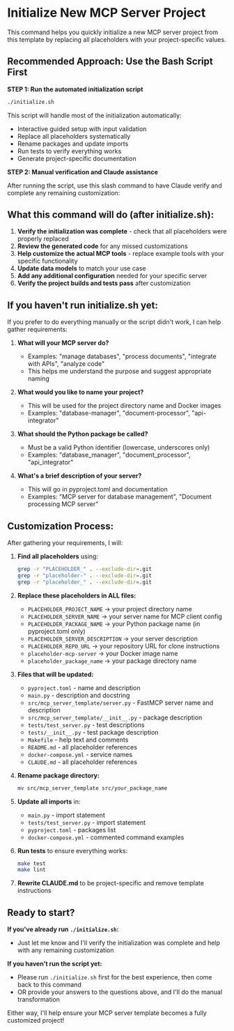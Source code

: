 # Initialize New MCP Server Project

This command helps you quickly initialize a new MCP server project from this template by replacing all placeholders with your project-specific values.

## Recommended Approach: Use the Bash Script First

**STEP 1: Run the automated initialization script**

```bash
./initialize.sh
```

This script will handle most of the initialization automatically:
- Interactive guided setup with input validation
- Replace all placeholders systematically
- Rename packages and update imports
- Run tests to verify everything works
- Generate project-specific documentation

**STEP 2: Manual verification and Claude assistance**

After running the script, use this slash command to have Claude verify and complete any remaining customization:

## What this command will do (after initialize.sh):

1. **Verify the initialization was complete** - check that all placeholders were properly replaced
2. **Review the generated code** for any missed customizations
3. **Help customize the actual MCP tools** - replace example tools with your specific functionality
4. **Update data models** to match your use case
5. **Add any additional configuration** needed for your specific server
6. **Verify the project builds and tests pass** after customization

## If you haven't run initialize.sh yet:

If you prefer to do everything manually or the script didn't work, I can help gather requirements:

1. **What will your MCP server do?** 
   - Examples: "manage databases", "process documents", "integrate with APIs", "analyze code"
   - This helps me understand the purpose and suggest appropriate naming

2. **What would you like to name your project?**
   - This will be used for the project directory name and Docker images
   - Examples: "database-manager", "document-processor", "api-integrator"

3. **What should the Python package be called?**
   - Must be a valid Python identifier (lowercase, underscores only)
   - Examples: "database_manager", "document_processor", "api_integrator"

4. **What's a brief description of your server?**
   - This will go in pyproject.toml and documentation
   - Examples: "MCP server for database management", "Document processing MCP server"

## Customization Process:

After gathering your requirements, I will:

1. **Find all placeholders** using:
   ```bash
   grep -r "PLACEHOLDER_" . --exclude-dir=.git
   grep -r "placeholder-" . --exclude-dir=.git  
   grep -r "placeholder_" . --exclude-dir=.git
   ```

2. **Replace these placeholders in ALL files:**
   - `PLACEHOLDER_PROJECT_NAME` → your project directory name
   - `PLACEHOLDER_SERVER_NAME` → your server name for MCP client config
   - `PLACEHOLDER_PACKAGE_NAME` → your Python package name (in pyproject.toml only)
   - `PLACEHOLDER_SERVER_DESCRIPTION` → your server description
   - `PLACEHOLDER_REPO_URL` → your repository URL for clone instructions
   - `placeholder-mcp-server` → your Docker image name
   - `placeholder_package_name` → your package directory name

3. **Files that will be updated:**
   - `pyproject.toml` - name and description
   - `main.py` - description and docstring
   - `src/mcp_server_template/server.py` - FastMCP server name and description
   - `src/mcp_server_template/__init__.py` - package description
   - `tests/test_server.py` - test descriptions
   - `tests/__init__.py` - test package description
   - `Makefile` - help text and comments
   - `README.md` - all placeholder references
   - `docker-compose.yml` - service names
   - `CLAUDE.md` - all placeholder references

4. **Rename package directory:**
   ```bash
   mv src/mcp_server_template src/your_package_name
   ```

5. **Update all imports** in:
   - `main.py` - import statement
   - `tests/test_server.py` - import statement
   - `pyproject.toml` - packages list
   - `docker-compose.yml` - commented command examples

6. **Run tests** to ensure everything works:
   ```bash
   make test
   make lint
   ```

7. **Rewrite CLAUDE.md** to be project-specific and remove template instructions

## Ready to start?

**If you've already run `./initialize.sh`:**
- Just let me know and I'll verify the initialization was complete and help with any remaining customization

**If you haven't run the script yet:**
- Please run `./initialize.sh` first for the best experience, then come back to this command
- OR provide your answers to the questions above, and I'll do the manual transformation

Either way, I'll help ensure your MCP server template becomes a fully customized project!